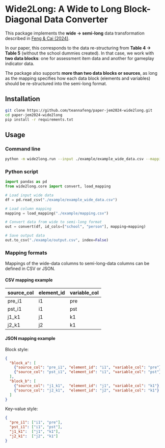 # Wide2Long: A Wide to Long Block-Diagonal Data Converter

This package implements the **wide → semi-long** data transformation described in [Feng & Cai (2024)](https://onlinelibrary.wiley.com/doi/full/10.1111/jedm.12396).

In our paper, this corresponds to the data re-structuring from **Table 4 → Table 5** (without the school dummies created). In that case, we work with **two data blocks**: one for assessment item data and another for gameplay indicator data.

The package also supports **more than two data blocks or sources**, as long as the mapping specifies how each data block (elements and variables) should be re-structured into the semi-long format.

## Installation

```bash
git clone https://github.com/teannafeng/paper-jem2024-wide2long.git
cd paper-jem2024-wide2long
pip install -r requirements.txt
```

## Usage

### Command line

```bash
python -m wide2long.run --input ./example/example_wide_data.csv --mapping ./example/mapping.csv --id-cols school person --output ./example/output.csv
```

### Python script

```python
import pandas as pd
from wide2long.core import convert, load_mapping

# Load input wide data
df = pd.read_csv("./example/example_wide_data.csv")

# Load column mapping
mapping = load_mapping("./example/mapping.csv")

# Convert data from wide to semi-long format
out = convert(df, id_cols=["school", "person"], mapping=mapping)

# Save output data
out.to_csv("./example/output.csv", index=False)
```

### Mapping formats

Mappings of the wide-data columns to semi-long-data columns can be defined in CSV or JSON.

#### CSV mapping example

| source\_col | element\_id | variable\_col |
| ----------- | ----------- | ------------- |
| pre\_i1     | i1          | pre           |
| pst\_i1     | i1          | pst           |
| j1\_k1      | j1          | k1            |
| j2\_k1      | j2          | k1            |

#### JSON mapping example

Block style:

```json
{
  "block_a": [
    {"source_col": "pre_i1", "element_id": "i1", "variable_col": "pre"},
    {"source_col": "pst_i1", "element_id": "i1", "variable_col": "pst"},
  ],
  "block_b": [
    {"source_col": "j1_k1",  "element_id": "j1", "variable_col": "k1"},
    {"source_col": "j2_k1",  "element_id": "j2", "variable_col": "k1"}
  ]
}
```

Key–value style:

```json
{
  "pre_i1": ["i1", "pre"],
  "pst_i1": ["i1", "pst"],
  "j1_k1":  ["j1", "k1"],
  "j2_k1":  ["j2", "k1"]
}
```
